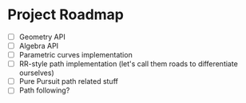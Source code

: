 # Project Roadmap

- [ ] Geometry API
- [ ] Algebra API
- [ ] Parametric curves implementation
- [ ] RR-style path implementation (let's call them roads to differentiate ourselves)
- [ ] Pure Pursuit path related stuff
- [ ] Path following?